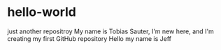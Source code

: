 # hello-world
just another repositroy
My name is Tobias Sauter, I'm new here, and I'm creating my first GitHub repository
Hello my name is Jeff
